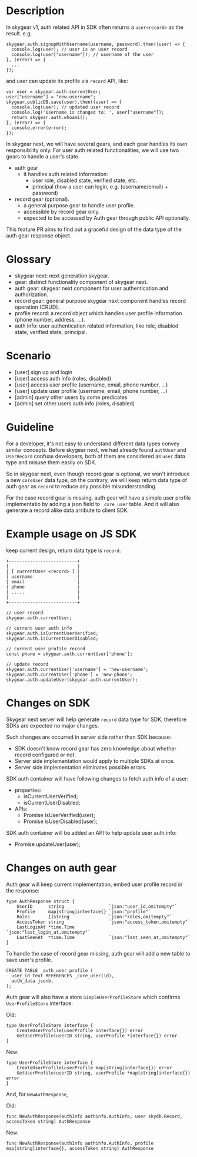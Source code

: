 # Description

In skygear v1, auth related API in SDK often returns a `user<record>` as the result. e.g.

```
skygear.auth.signupWithUsername(username, password).then((user) => {
  console.log(user); // user is an user record
  console.log(user["username"]); // username of the user
}, (error) => {
  ...
});
```

and user can update its profile via `record` API, like:

```
var user = skygear.auth.currentUser;
user["username"] = "new-username";
skygear.publicDB.save(user).then((user) => {
  console.log(user); // updated user record
  console.log('Username is changed to: ', user["username"]);
  return skygear.auth.whoami();
}, (error) => {
  console.error(error);
});
```

In skygear next, we will have several gears, and each gear handles its own responsibility only. For user auth related functionalities, we will use two gears to handle a user's state.

- auth gear
    - it handles auth related information:
        - user role, disabled state, verified state, etc.
        - principal (how a user can login, e.g. (username/email) + password)
- record gear (optional).
    - a general purpose gear to handle user profile.
    - accessible by record gear only.
    - expected to be accessed by Auth gear through public API optionally.

This feature PR aims to find out a graceful design of the data type of the auth gear response object.

# Glossary

- skygear next: next generation skygear.
- gear: distinct functionality component of skygear next.
- auth gear: skygear next component for user authentication and authorization.
- record gear: general purpose skygear next component handles record operation (CRUD).
- profile record: a record object which handles user profile information (phone number, address, ...).
- auth info: user authentication related information, like role, disabled state, verified state, principal.


# Scenario

- [user] sign up and login
- [user] access auth info (roles, disabled)
- [user] access user profile (username, email, phone number, ...)
- [user] update user profile (username, email, phone number, ...)
- [admin] query other users by some predicates
- [admin] set other users auth info (roles, disabled)

# Guideline

For a developer, it's not easy to understand different data types convey similar concepts. Before skygear next, we had already found `authUser` and `UserRecord` confuse developers, both of them are considered as `user` data type and misuse them easily on SDK.

So in skygear next, even though record gear is optional, we won't introduce a new `coreUser` data type, on the contrary, we will keep return data type of auth gear as `record` to reduce any possible misunderstanding. 

For the case record gear is missing, auth gear will have a simple user profile implementatio by adding a json field to `_core_user` table. And it will also generate a record alike data arribute to client SDK.

# Example usage on JS SDK

keep current design, return data type is `record`.
      
```
+--------------------------+
|                          |
| [ currentUser <record> ] |
| username                 |
| email                    |
| phone                    |
| .....                    |
|                          |
+--------------------------+

// user record
skygear.auth.currentUser;

// current user auth info
skygear.auth.isCurrentUserVerified;
skygear.auth.isCurrentUserDisabled;

// current user profile record
const phone = skygear.auth.currentUser['phone'];

// update record
skygear.auth.currentUser['username'] = 'new-username';
skygear.auth.currentUser['phone'] = 'new-phone';
skygear.auth.updateUser(skygear.auth.currentUser);
```

# Changes on SDK

Skygear next server will help generate `record` data type for SDK, therefore SDKs are expected no major changes.

Such changes are occurred in server side rather than SDK because:

- SDK doesn't know record gear has zero knowledge about whether record configured or not.
- Server side implementation would apply to multiple SDKs at once.
- Server side implementation eliminates possible errors.

SDK auth container will have following changes to fetch auth info of a user:

- properties:
    - isCurrentUserVerified;
    - isCurrentUserDisabled;
- APIs:
    - Promise<Boolean> isUserVerified(user<userRecord>);
    - Promise<Boolean> isUserDisabled(user<userRecord>);

SDK auth container will be added an API to help update user auth info:

- Promise<record> updateUser(user<record>);

# Changes on auth gear

Auth gear will keep current implementation, embed user profile record in the response:

```
type AuthResponse struct {
	UserID      string                 `json:"user_id,omitempty"`
	Profile     map[string]interface{} `json:"profile"`
	Roles       []string               `json:"roles,omitempty"`
	AccessToken string                 `json:"access_token,omitempty"`
	LastLoginAt *time.Time             `json:"last_login_at,omitempty"`
	LastSeenAt  *time.Time             `json:"last_seen_at,omitempty"`
}
```

To handle the case of record gear missing, auth gear will add a new table to save user's profile.

```
CREATE TABLE _auth_user_profile (
  user_id text REFERENCES _core_user(id),
  auth_data jsonb,
);
```

Auth gear will also have a store `SimpleUserProfileStore` which confirms `UserProfileStore` interface:

Old:
```
type UserProfileStore interface {
	CreateUserProfile(userProfile interface{}) error
	GetUserProfile(userID string, userProfile *interface{}) error
}
```

New:
```
type UserProfileStore interface {
	CreateUserProfile(userProfile map[string]interface{}) error
	GetUserProfile(userID string, userProfile *map[string]interface{}) error
}
```

And, for `NewAuthResponse`,

Old:

```
func NewAuthResponse(authInfo authinfo.AuthInfo, user skydb.Record, accessToken string) AuthResponse
```

New:

```
func NewAuthResponse(authInfo authinfo.AuthInfo, profile map[string]interface{}, accessToken string) AuthResponse
```